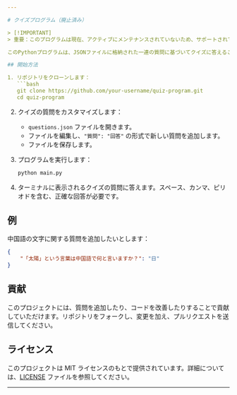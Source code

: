 ```yaml
---

# クイズプログラム（廃止済み）

> [!IMPORTANT]
> 重要：このプログラムは現在、アクティブにメンテナンスされていないため、サポートされていません。そのままご利用いただけますが、修正されていないバグや問題があるかもしれません。同様の機能を持つ代替ソリューションのご利用を検討してください。

このPythonプログラムは、JSONファイルに格納された一連の質問に基づいてクイズに答えることを可能にします。ユーザーは、`questions.json` ファイルに独自の質問と回答を追加することで、クイズをカスタマイズできます。

## 開始方法

1. リポジトリをクローンします：
   ```bash
   git clone https://github.com/your-username/quiz-program.git
   cd quiz-program
   ```

2. クイズの質問をカスタマイズします：
   - `questions.json` ファイルを開きます。
   - ファイルを編集し、`"質問": "回答"` の形式で新しい質問を追加します。
   - ファイルを保存します。

3. プログラムを実行します：
   ```bash
   python main.py
   ```

4. ターミナルに表示されるクイズの質問に答えます。スペース、カンマ、ピリオドを含む、正確な回答が必要です。

## 例

中国語の文字に関する質問を追加したいとします：

```json
{
    "「太陽」という言葉は中国語で何と言いますか？": "日"
}
```

## 貢献

このプロジェクトには、質問を追加したり、コードを改善したりすることで貢献していただけます。リポジトリをフォークし、変更を加え、プルリクエストを送信してください。

## ライセンス

このプロジェクトは MIT ライセンスのもとで提供されています。詳細については、[LICENSE](LICENSE) ファイルを参照してください。

---
```

